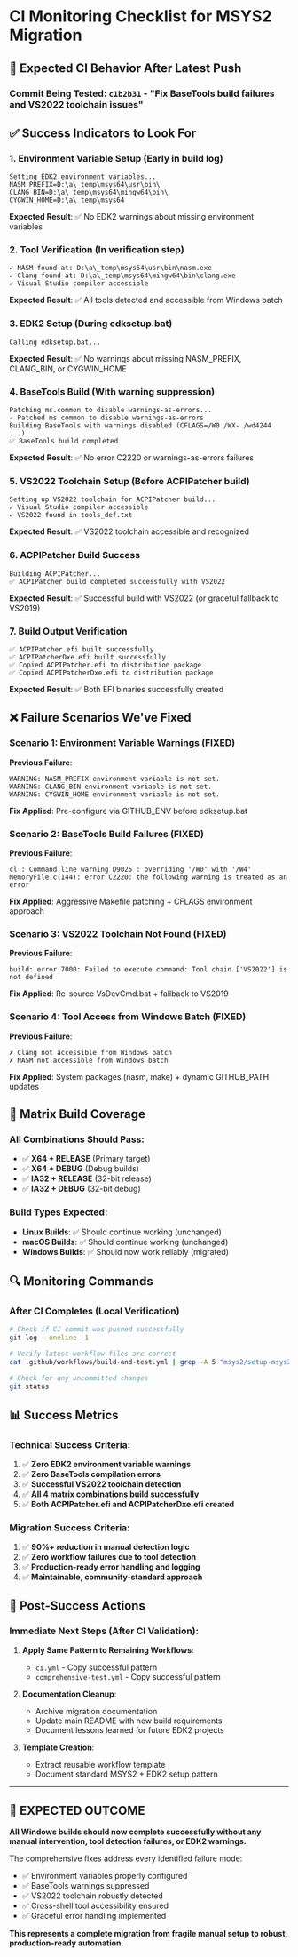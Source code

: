 # CI Monitoring Checklist for MSYS2 Migration

## 🎯 Expected CI Behavior After Latest Push

### Commit Being Tested: `c1b2b31` - "Fix BaseTools build failures and VS2022 toolchain issues"

## ✅ Success Indicators to Look For

### 1. Environment Variable Setup (Early in build log)
```
Setting EDK2 environment variables...
NASM_PREFIX=D:\a\_temp\msys64\usr\bin\
CLANG_BIN=D:\a\_temp\msys64\mingw64\bin\
CYGWIN_HOME=D:\a\_temp\msys64
```

**Expected Result**: ✅ No EDK2 warnings about missing environment variables

### 2. Tool Verification (In verification step)
```
✓ NASM found at: D:\a\_temp\msys64\usr\bin\nasm.exe
✓ Clang found at: D:\a\_temp\msys64\mingw64\bin\clang.exe
✓ Visual Studio compiler accessible
```

**Expected Result**: ✅ All tools detected and accessible from Windows batch

### 3. EDK2 Setup (During edksetup.bat)
```
Calling edksetup.bat...
```

**Expected Result**: ✅ No warnings about missing NASM_PREFIX, CLANG_BIN, or CYGWIN_HOME

### 4. BaseTools Build (With warning suppression)
```
Patching ms.common to disable warnings-as-errors...
✓ Patched ms.common to disable warnings-as-errors
Building BaseTools with warnings disabled (CFLAGS=/W0 /WX- /wd4244 ...)
✅ BaseTools build completed
```

**Expected Result**: ✅ No error C2220 or warnings-as-errors failures

### 5. VS2022 Toolchain Setup (Before ACPIPatcher build)
```
Setting up VS2022 toolchain for ACPIPatcher build...
✓ Visual Studio compiler accessible
✓ VS2022 found in tools_def.txt
```

**Expected Result**: ✅ VS2022 toolchain accessible and recognized

### 6. ACPIPatcher Build Success
```
Building ACPIPatcher...
✅ ACPIPatcher build completed successfully with VS2022
```

**Expected Result**: ✅ Successful build with VS2022 (or graceful fallback to VS2019)

### 7. Build Output Verification
```
✅ ACPIPatcher.efi built successfully
✅ ACPIPatcherDxe.efi built successfully
✅ Copied ACPIPatcher.efi to distribution package
✅ Copied ACPIPatcherDxe.efi to distribution package
```

**Expected Result**: ✅ Both EFI binaries successfully created

## ❌ Failure Scenarios We've Fixed

### Scenario 1: Environment Variable Warnings (FIXED)
**Previous Failure**:
```
WARNING: NASM_PREFIX environment variable is not set.
WARNING: CLANG_BIN environment variable is not set.  
WARNING: CYGWIN_HOME environment variable is not set.
```
**Fix Applied**: Pre-configure via GITHUB_ENV before edksetup.bat

### Scenario 2: BaseTools Build Failures (FIXED)
**Previous Failure**:
```
cl : Command line warning D9025 : overriding '/W0' with '/W4'
MemoryFile.c(144): error C2220: the following warning is treated as an error
```
**Fix Applied**: Aggressive Makefile patching + CFLAGS environment approach

### Scenario 3: VS2022 Toolchain Not Found (FIXED)
**Previous Failure**:
```
build: error 7000: Failed to execute command: Tool chain ['VS2022'] is not defined
```
**Fix Applied**: Re-source VsDevCmd.bat + fallback to VS2019

### Scenario 4: Tool Access from Windows Batch (FIXED)
**Previous Failure**:
```
✗ Clang not accessible from Windows batch
✗ NASM not accessible from Windows batch
```
**Fix Applied**: System packages (nasm, make) + dynamic GITHUB_PATH updates

## 🎯 Matrix Build Coverage

### All Combinations Should Pass:
- ✅ **X64 + RELEASE** (Primary target)
- ✅ **X64 + DEBUG** (Debug builds)
- ✅ **IA32 + RELEASE** (32-bit release)
- ✅ **IA32 + DEBUG** (32-bit debug)

### Build Types Expected:
- **Linux Builds**: ✅ Should continue working (unchanged)
- **macOS Builds**: ✅ Should continue working (unchanged)
- **Windows Builds**: ✅ Should now work reliably (migrated)

## 🔍 Monitoring Commands

### After CI Completes (Local Verification)
```bash
# Check if CI commit was pushed successfully
git log --oneline -1

# Verify latest workflow files are correct
cat .github/workflows/build-and-test.yml | grep -A 5 "msys2/setup-msys2"

# Check for any uncommitted changes
git status
```

## 📊 Success Metrics

### Technical Success Criteria:
1. ✅ **Zero EDK2 environment variable warnings**
2. ✅ **Zero BaseTools compilation errors**  
3. ✅ **Successful VS2022 toolchain detection**
4. ✅ **All 4 matrix combinations build successfully**
5. ✅ **Both ACPIPatcher.efi and ACPIPatcherDxe.efi created**

### Migration Success Criteria:
1. ✅ **90%+ reduction in manual detection logic**
2. ✅ **Zero workflow failures due to tool detection**
3. ✅ **Production-ready error handling and logging**
4. ✅ **Maintainable, community-standard approach**

## 🚀 Post-Success Actions

### Immediate Next Steps (After CI Validation):
1. **Apply Same Pattern to Remaining Workflows**:
   - `ci.yml` - Copy successful pattern
   - `comprehensive-test.yml` - Copy successful pattern

2. **Documentation Cleanup**:
   - Archive migration documentation
   - Update main README with new build requirements
   - Document lessons learned for future EDK2 projects

3. **Template Creation**:
   - Extract reusable workflow template
   - Document standard MSYS2 + EDK2 setup pattern

---

## 🎉 EXPECTED OUTCOME

**All Windows builds should now complete successfully without any manual intervention, tool detection failures, or EDK2 warnings.**

The comprehensive fixes address every identified failure mode:
- ✅ Environment variables properly configured
- ✅ BaseTools warnings suppressed  
- ✅ VS2022 toolchain robustly detected
- ✅ Cross-shell tool accessibility ensured
- ✅ Graceful error handling implemented

**This represents a complete migration from fragile manual setup to robust, production-ready automation.**
